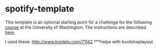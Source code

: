 # spotify-template
This template is an optional starting point for a challenge for the following [course](http://faculty.washington.edu/mikefree/info343/) at the University of Washington.  The instructions are described [here](http://faculty.washington.edu/mikefree/info343/#/challenges/spotify).

I used these:
http://www.bootply.com/71142 ***helps with bootstraplayout